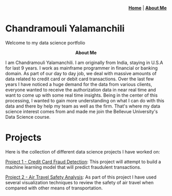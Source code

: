 <p align="right"><a href="https://chandu85.github.io/data-science/"><b>Home</b></a> | <a href="https://chandu85.github.io/data-science/about.html"><b>About Me</b></a></p>

# Chandramouli Yalamanchili
Welcome to my data science portfolio

<p align="center"><b>About Me</b></p>
I am Chandramouli Yalamanchili. I am originally from India, staying in U.S.A for last 9 years. I work as mainframe programmer in financial or banking domain. 
As part of our day to day job, we deal with massive amounts of data related to credit card or debit card transactions. Over the last few years I have noticed a huge demand for the data from various clients, everyone wanted to receive the authorization data in near real time and want to come up with some real time insights. Being in the center of this processing, I wanted to gain more understanding on what I can do with this data and there by help my team as well as the firm. That's where my data science interest comes from and made me join the Bellevue University's Data Science course.

# Projects
Here is the collection of different data science projects I have worked on:

[Project 1 - Credit Card Fraud Detection](Project%201%20-%20Creditcard%20Fraud%20detection/):
This project will attempt to build a machine learning model that will predict fraudulent transactions.

[Project 2 - Air Travel Safety Analysis](Project%202%20-%20Air%20Travel%20Safety/):
As part of this project I have used several visualization techniques to review the safety of air travel when compared with other means of transportation.
